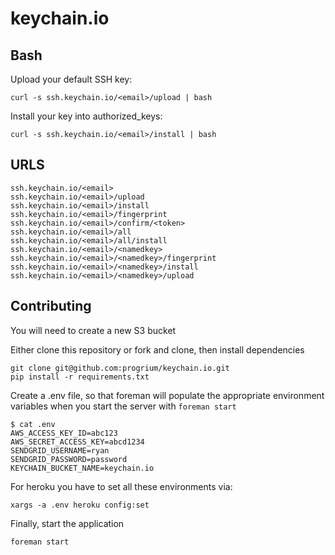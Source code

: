 # keychain.io

Bash
----
Upload your default SSH key:

    curl -s ssh.keychain.io/<email>/upload | bash

Install your key into authorized_keys:

    curl -s ssh.keychain.io/<email>/install | bash

URLS
----
    ssh.keychain.io/<email>
    ssh.keychain.io/<email>/upload
    ssh.keychain.io/<email>/install
    ssh.keychain.io/<email>/fingerprint
    ssh.keychain.io/<email>/confirm/<token>
    ssh.keychain.io/<email>/all
    ssh.keychain.io/<email>/all/install
    ssh.keychain.io/<email>/<namedkey>
    ssh.keychain.io/<email>/<namedkey>/fingerprint
    ssh.keychain.io/<email>/<namedkey>/install
    ssh.keychain.io/<email>/<namedkey>/upload

Contributing
------------
You will need to create a new S3 bucket

Either clone this repository or fork and clone, then install dependencies

    git clone git@github.com:progrium/keychain.io.git
    pip install -r requirements.txt

Create a .env file, so that foreman will populate the appropriate environment variables when you start the server with `foreman start`

    $ cat .env
    AWS_ACCESS_KEY_ID=abc123
    AWS_SECRET_ACCESS_KEY=abcd1234
    SENDGRID_USERNAME=ryan
    SENDGRID_PASSWORD=password
    KEYCHAIN_BUCKET_NAME=keychain.io

For heroku you have to set all these environments via:
    
    xargs -a .env heroku config:set
    
Finally, start the application

    foreman start
